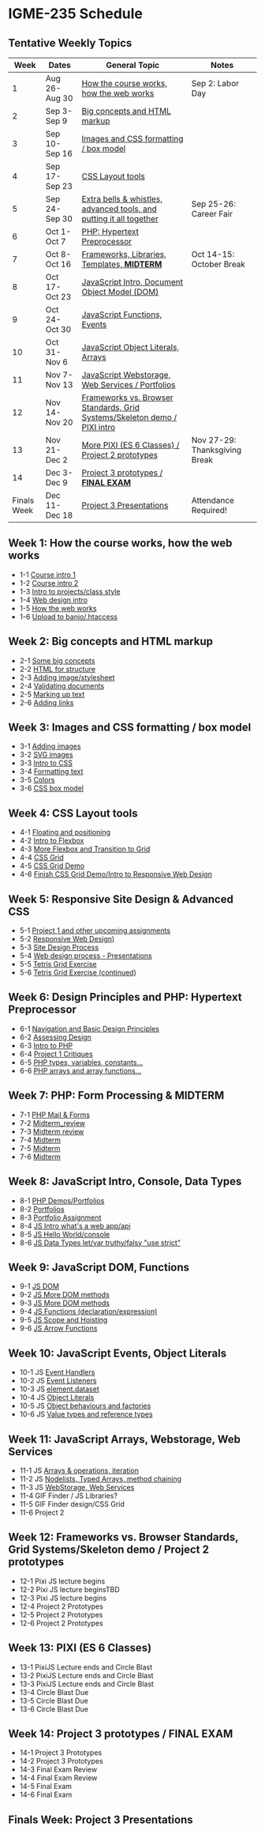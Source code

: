 # IGME-235 Schedule

## Tentative Weekly Topics

| Week        | Dates         | General Topic                                                       | Notes |
|-------------|---------------|---------------------------------------------------------------------|---------|
| 1           | Aug 26-Aug 30 | [How the course works, how the web works](#week1)                   | Sep 2: Labor Day        |
| 2           | Sep 3-Sep 9   | [Big concepts and HTML markup](#week2)                              |         |
| 3           | Sep 10-Sep 16 | [Images and CSS formatting / box model](#week3)                     |         |
| 4           | Sep 17-Sep 23 | [CSS Layout tools](#week4)                                                  |         |
| 5           | Sep 24-Sep 30 | [Extra bells & whistles, advanced tools, and putting it all together](#week5) | Sep 25-26: Career Fair        |
| 6           | Oct 1-Oct 7   | [PHP: Hypertext Preprocessor](#week6)                                 |         |
| 7           | Oct 8-Oct 16  | [Frameworks, Libraries, Templates, **MIDTERM**](#week7)               | Oct 14-15: October Break |
| 8           | Oct 17-Oct 23 | [JavaScript Intro, Document Object Model (DOM)](#week8)               |         |
| 9           | Oct 24-Oct 30 | [JavaScript Functions, Events](#week9)                                |         |
| 10          | Oct 31-Nov 6  | [JavaScript Object Literals, Arrays](#week10)                         |         |
| 11          | Nov 7-Nov 13  | [JavaScript Webstorage, Web Services / Portfolios](#week11)           |         |
| 12          | Nov 14-Nov 20 | [Frameworks vs. Browser Standards, Grid Systems/Skeleton demo / PIXI intro](#week12)  |         |
| 13          | Nov 21-Dec 2  | [More PIXI (ES 6 Classes) / Project 2 prototypes](#week13)            | Nov 27-29: Thanksgiving Break  |
| 14          | Dec 3-Dec 9   | [Project 3 prototypes / **FINAL EXAM**](#week14)                      |         |
| Finals Week | Dec 11-Dec 18 | [Project 3 Presentations](#finalsweek)                                | Attendance Required! |

## <a id="week1">Week 1: How the course works, how the web works
  
- 1-1 [Course intro 1](sessions/1-1.md)
- 1-2 [Course intro 2](sessions/1-2.md)
- 1-3 [Intro to projects/class style](sessions/1-3.md)
- 1-4 [Web design intro](sessions/1-4.md)
- 1-5 [How the web works](sessions/1-5.md)
- 1-6 [Upload to banjo/.htaccess](sessions/1-6.md)
  
## <a id="week2">Week 2: Big concepts and HTML markup
  
- 2-1 [Some big concepts](sessions/2-1.md)
- 2-2 [HTML for structure](sessions/2-2.md)
- 2-3 [Adding image/stylesheet](sessions/2-3.md)
- 2-4 [Validating documents](sessions/2-4.md)
- 2-5 [Marking up text](sessions/2-5.md)
- 2-6 [Adding links](sessions/2-6.md)
  
## <a id="week3">Week 3: Images and CSS formatting / box model

- 3-1 [Adding images](sessions/3-1.md)
- 3-2 [SVG images](sessions/3-2.md)
- 3-3 [Intro to CSS](sessions/3-3.md)
- 3-4 [Formatting text](sessions/3-4.md)
- 3-5 [Colors](sessions/3-5.md)
- 3-6 [CSS box model](sessions/3-6.md)

## <a id="week4">Week 4: CSS Layout tools
  
- 4-1 [Floating and positioning](sessions/4-1.md)
- 4-2 [Intro to Flexbox](sessions/4-2.md)
- 4-3 [More Flexbox and Transition to Grid](sessions/4-3.md)
- 4-4 [CSS Grid](sessions/4-4.md)
- 4-5 [CSS Grid Demo](sessions/4-5.md)
- 4-6 [Finish CSS Grid Demo/Intro to Responsive Web Design](sessions/4-6.md)
  
## <a id="week5">Week 5: Responsive Site Design & Advanced CSS 

- 5-1 [Project 1 and other upcoming assignments](sessions/5-1.md)
- 5-2 [Responsive Web Design)](sessions/5-2.md)
- 5-3 [Site Design Process](sessions/5-3.md)
- 5-4 [Web design process - Presentations](sessions/5-4.md)
- 5-5 [Tetris Grid Exercise](sessions/5-5.md)
- 5-6 [Tetris Grid Exercise (continued)](sessions/5-6.md)

## <a id="week6">Week 6: Design Principles and PHP: Hypertext Preprocessor

- 6-1 [Navigation and Basic Design Principles](sessions/6-1.md)
- 6-2 [Assessing Design](sessions/6-2.md)
- 6-3 [Intro to PHP](sessions/6-3.md)
- 6-4 [Project 1 Critiques](sessions/6-4.md)
- 6-5 [PHP types, variables, constants...](sessions/6-5.md)
- 6-6 [PHP arrays and array functions...](sessions/6-6.md)

## <a id="week7">Week 7: PHP: Form Processing & **MIDTERM**

- 7-1 [PHP Mail & Forms](sessions/7-1.md)
- 7-2 [Midterm_review](sessions/7-2.md)
- 7-3 [Midterm review](sessions/7-3.md)
- 7-4 [Midterm](sessions/7-4.md)
- 7-5 [Midterm](sessions/7-5.md)
- 7-6 [Midterm](sessions/7-6.md)

## <a id="week8">Week 8: JavaScript Intro, Console, Data Types

- 8-1 [PHP Demos/Portfolios](sessions/8-1.md)
- 8-2 [Portfolios](sessions/8-2.md)
- 8-3 [Portfolio Assignment](sessions/8-3.md)
- 8-4 [JS Intro what's a web app/api](sessions/8-4.md)
- 8-5 [JS Hello World/console](sessions/8-5.md)
- 8-6 [JS Data Types let/var truthy/falsy "use strict"](sessions/8-6.md)


## <a id="week9">Week 9: JavaScript DOM, Functions 
- 9-1 [JS DOM](sessions/9-1.md)
- 9-2 [JS More DOM methods](sessions/9-2.md)
- 9-3 [JS More DOM methods](sessions/9-3.md)
- 9-4 [JS Functions (declaration/expression)](sessions/9-4.md)
- 9-5 [JS Scope and Hoisting](sessions/9-5.md)
- 9-6 [JS Arrow Functions](sessions/9-6.md)

## <a id="week10">Week 10: JavaScript Events, Object Literals
  
- 10-1 JS [Event Handlers](sessions/10-1.md)
- 10-2 JS [Event Listeners](sessions/10-2.md)
- 10-3 JS [element.dataset](sessions/10-3.md)
- 10-4 JS [Object Literals](sessions/10-4.md)
- 10-5 JS [Object behaviours and factories](sessions/10-5.md)
- 10-6 JS [Value types and reference types](sessions/10-6.md)

## <a id="week11">Week 11: JavaScript Arrays, Webstorage, Web Services
  
- 11-1 JS [Arrays & operations, iteration](sessions/11-1.md)
- 11-2 JS [Nodelists, Typed Arrays, method chaining](sessions/11-1.md)
- 11-3 JS [WebStorage, Web Services](sessions/11-1.md)
- 11-4 GIF Finder / JS Libraries?
- 11-5 GIF Finder design/CSS Grid
- 11-6 Project 2

## <a id="week12">Week 12: Frameworks vs. Browser Standards, Grid Systems/Skeleton demo / Project 2 prototypes
  
- 12-1 Pixi JS lecture begins
- 12-2 Pixi JS lecture beginsTBD
- 12-3 Pixi JS lecture begins
- 12-4 Project 2 Prototypes
- 12-5 Project 2 Prototypes
- 12-6 Project 2 Prototypes

## <a id="week13">Week 13: PIXI (ES 6 Classes) 
  
- 13-1 PixiJS Lecture ends and Circle Blast
- 13-2 PixiJS Lecture ends and Circle Blast
- 13-3 PixiJS Lecture ends and Circle Blast
- 13-4 Circle Blast Due
- 13-5 Circle Blast Due
- 13-6 Circle Blast Due
 
## <a id="week14">Week 14: Project 3 prototypes / **FINAL EXAM** 
  
- 14-1 Project 3 Prototypes
- 14-2 Project 3 Prototypes
- 14-3 Final Exam Review
- 14-4 Final Exam Review
- 14-5 Final Exam
- 14-6 Final Exam

## <a id="finalsweek">Finals Week: Project 3 Presentations  
